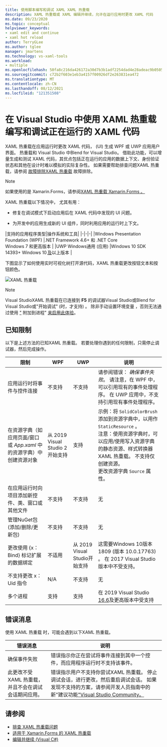 ```yaml
---
title: 使用脚本编写和调试 XAML XAML 热重载
description: XAML 热重载或 XAML 编辑并继续，允许在运行应用时更改 XAML 代码
ms.date: 09/23/2020
ms.topic: conceptual
helpviewer_keywords:
- xaml edit and continue
- xaml hot reload
author: TerryGLee
ms.author: tglee
manager: jmartens
ms.technology: vs-xaml-tools
ms.workload:
- multiple
ms.openlocfilehash: 50fa8c216da426172a30d7b3b1adf2254dad4e28adeac9b05055de5e9bfa094b
ms.sourcegitcommit: c72b2f603e1eb3a4157f00926df2e263831ea472
ms.translationtype: MT
ms.contentlocale: zh-CN
ms.lasthandoff: 08/12/2021
ms.locfileid: "121351508"
---
```

# <a name="write-and-debug-running-xaml-code-with-xaml-hot-reload-in-visual-studio"></a>在 Visual Studio 中使用 XAML 热重载编写和调试正在运行的 XAML 代码

XAML 热重载在应用运行时更改 XAML 代码， (UI) 生成 WPF 或 UWP 应用用户界面。 热重载和 Visual Studio 中Blend for Visual Studio。 借助此功能，可以增量生成和测试 XAML 代码，其优点包括正在运行的应用的数据上下文、身份验证状态和其他在设计时难以模拟的实际复杂性。 如果需要帮助排查问题XAML 热重载，请参阅 [故障排除XAML 热重载](xaml-hot-reload-troubleshooting.md) 故障排除。

> [!NOTE]
> 如果使用的是 Xamarin.Forms，请参阅[XAML 热重载 Xamarin.Forms 。](/xamarin/xamarin-forms/xaml/hot-reload)

XAML 热重载以下情况中， 尤其有用：

* 修复在调试模式下启动应用后在 XAML 代码中发现的 UI 问题。

* 为开发中的应用生成新的 UI 组件，同时利用应用的运行时上下文。

|支持的应用程序类型|操作系统和工具|
|-|-|-|
|Windows Presentation Foundation (WPF) |.NET Framework 4.6+ 和 .NET Core</br>Windows 7 和更高版本 |
|UWP Windows通用 (应用) |Windows 10 SDK 14393+ Windows 10 [及](https://developer.microsoft.com/windows/downloads/windows-10-sdk)以上版本 |

下图显示了如何使用实时可视化树打开源代码，XAML 热重载更改按钮文本和按钮颜色。

![XAML 热重载](../debugger/media/xaml-hot-reload-using.gif)

> [!NOTE]
> Visual StudioXAML 热重载在已连接到 **F5** 的调试器Visual Studio或Blend for Visual Studio或"开始调试" (时，才支持) 。  除非手动设置环境变量 ，否则无法通过使用 ["](../debugger/attach-to-running-processes-with-the-visual-studio-debugger.md) 附加到进程" [来启用此体验](xaml-hot-reload-troubleshooting.md#verify-that-you-use-start-debugging-rather-than-attach-to-process)。

## <a name="known-limitations"></a>已知限制

以下是上述方法的已知XAML 热重载。 若要处理你遇到的任何限制，只需停止调试器，然后完成操作。

|限制|WPF|UWP|说明|
|-|-|-|-|
|应用运行时将事件与控件连接|不支持|不支持|请参阅错误： *确保事件失败*。 请注意，在 WPF 中，可以引用现有的事件处理程序。 在 UWP 应用中，不支持引用现有事件处理程序。|
|在资源字典（如应用页面/窗口或 *App.xaml* 中的资源字典）中创建资源对象|从 2019 Visual Studio 2 开始支持|支持|示例：将 `SolidColorBrush` 添加到资源字典中，以用作 `StaticResource` 。</br>注意：使用资源字典时，可以应用/使用写入资源字典的静态资源、样式转换器XAML 热重载。 不支持仅创建资源。</br> 更改资源字典 `Source` 属性。|
|在应用运行时向项目添加新控件、类、窗口或其他文件|不支持|不支持|无|
|管理NuGet包 (添加/删除/更新包) |不支持|不支持|无|
|更改使用 {x：Bind} 标记扩展的数据绑定|不适用|从 2019 Visual Studio开始支持|这需要Windows 10版本 1809 (版本 10.0.17763) 。 在 2017 Visual Studio版本中不受支持。|
|不支持更改 x：Uid 指令|N/A|不支持|无|
|多个进程 | 支持 | 支持 | 在 2019 Visual Studio [16.6](/visualstudio/releases/2019/release-notes-v16.6)及更高版本中受支持 |

## <a name="error-messages"></a>错误消息

使用 XAML 热重载 时，可能会遇到以下XAML 热重载。

|错误消息|说明|
|-|-|
|确保事件失败|错误指示你正在尝试将事件连接到其中一个控件，而应用程序运行时不支持该事件。|
|此更改不受 XAML 热重载，并且不会在调试会话期间应用。|错误指示用户不支持你尝试XAML 热重载。 停止调试会话，进行更改，然后重启调试会话。 如果发现不支持的方案，请参阅开发人员指南中的新"建议功能["Visual Studio Community。](https://aka.ms/feedback/suggest?space=8) |

## <a name="see-also"></a>请参阅

* [排查 XAML 热重载问题](xaml-hot-reload-troubleshooting.md)
* [适用于 Xamarin.Forms 的 XAML 热重载](/xamarin/xamarin-forms/xaml/hot-reload)
* [编辑并继续 (Visual C#)](../debugger/edit-and-continue-visual-csharp.md)
